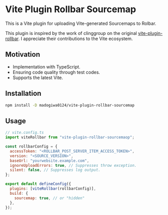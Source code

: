 # Vite Plugin Rollbar Sourcemap

This is a Vite plugin for uploading Vite-generated Sourcemaps to Rolbar.

This plugin is inspired by the work of clinggroup on the original [vite-plugin-rollbar](https://github.com/clinggroup/vite-plugin-rollbar). I appreciate their contributions to the Vite ecosystem.

## Motivation

- Implementation with TypeScript.
- Ensuring code quality through test codes.
- Supports the latest Vite.

## Installation

```sh
npm install -D madogiwa0124/vite-plugin-rollbar-sourcemap
```

## Usage

```js
// vite.config.ts
import viteRollbar from "vite-plugin-rollbar-sourcemaop";

const rollbarConfig = {
  accessToken: "<ROLLBAR_POST_SERVER_ITEM_ACCESS_TOKEN>",
  version: "<SOURCE_VERSION>",
  baseUrl: "yourwebsite.example.com",
  ignoreUploadErrors: true, // Suppresses throw exception.
  silent: false, // Suppresses log output.
};

export default defineConfig({
  plugins: [viteRollbar(rollbarConfig)],
  build: {
    sourcemap: true, // or "hidden"
  },
});
```
